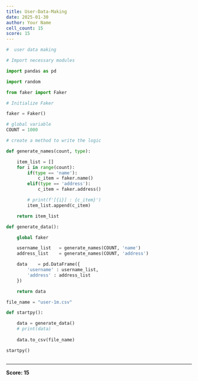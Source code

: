 ```yaml
---
title: User-Data-Making
date: 2025-01-30
author: Your Name
cell_count: 15
score: 15
---
```


```python
#  user data making

```


```python
# Import necessary modules
```


```python
import pandas as pd
```


```python
import random
```


```python
from faker import Faker
```


```python
# Initialize Faker
```


```python
faker = Faker()
```


```python
# global variable 
COUNT = 1000
```


```python
# create a method to write the logic
```


```python
def generate_names(count, type):

    item_list = []
    for i in range(count):
        if(type == 'name'):
            c_item = faker.name()
        elif(type == 'address'):
            c_item = faker.address()

        # print(f'[{i}] : {c_item}')
        item_list.append(c_item)

    return item_list
```


```python
def generate_data():

    global faker

    username_list   = generate_names(COUNT, 'name')
    address_list    = generate_names(COUNT, 'address')

    data    = pd.DataFrame({
        'username' : username_list,
        'address' : address_list
    })

    return data
```


```python
file_name = "user-1m.csv"
```


```python
def startpy():

    data = generate_data()
    # print(data)
    
    data.to_csv(file_name)
```


```python
startpy()
```


```python

```


---
**Score: 15**
